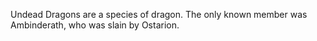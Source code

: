 Undead Dragons are a species of dragon. The only known member was Ambinderath, who was slain by Ostarion.
